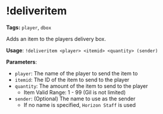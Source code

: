 # !deliveritem

**Tags:** `player`, `dbox`

Adds an item to the players delivery box.

**Usage**: `!deliveritem <player> <itemid> <quantity> (sender)`

**Parameters**:
- `player`: The name of the player to send the item to
- `itemid`: The ID of the item to send to the player
- `quantity`: The amount of the item to send to the player
  - Item Valid Range: 1 - 99 (Gil is not limited)
- `sender`: (Optional) The name to use as the sender
  - If no name is specified, `Horizon Staff` is used

